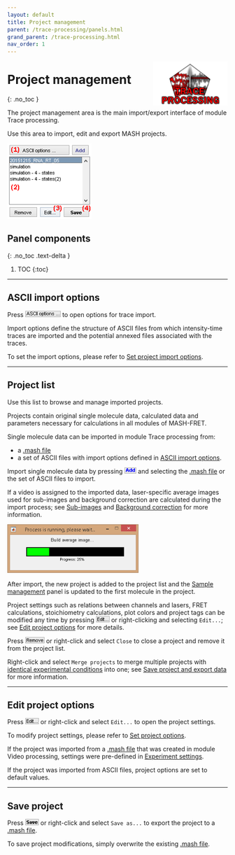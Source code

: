```yaml
---
layout: default
title: Project management
parent: /trace-processing/panels.html
grand_parent: /trace-processing.html
nav_order: 1
---
```


<img src="../../assets/images/logos/logo-trace-processing_400px.png" width="170" style="float:right; margin-left: 15px;"/>

# Project management
{: .no_toc }

The project management area is the main import/export interface of module Trace processing.

Use this area to import, edit and export MASH projects.

<a class="plain" href="../../assets/images/gui/TP-area-proj.png"><img src="../../assets/images/gui/TP-area-proj.png" style="max-width: 192px;"/></a>

## Panel components
{: .no_toc .text-delta }

1. TOC
{:toc}


---

## ASCII import options

Press 
![ASCII options ...](../../assets/images/gui/TP-but-ascii-options-3p.png "ASCII options ...") to open options for trace import.

Import options define the structure of ASCII files from which intensity-time traces are imported and the potential annexed files associated with the traces.

To set the import options, please refer to 
[Set project import options](../functionalities/set-import-options.html).


---

## Project list

Use this list to browse and manage imported projects.

Projects contain original single molecule data, calculated data and parameters necessary for calculations in all modules of MASH-FRET.

Single molecule data can be imported in module Trace processing from:
* a [.mash file](../../output-files/mash-mash-project.html)
* a set of ASCII files with import options defined in 
[ASCII import options](#ascii-import-options).

Import single molecule data by pressing 
![Add](../../assets/images/gui/TP-but-add.png "Add") and selecting the 
[.mash file](../../output-files/mash-mash-project.html) or the set of ASCII files to import.

If a video is assigned to the imported data, laser-specific average images used for sub-images and background correction are calculated during the import process; see 
[Sub-images](panel-subimage.html) and 
[Background correction](panel-background-correction.html) for more information.

<a class="plain" href="../../assets/images/gui/TP-area-proj-loadingbar.png"><img src="../../assets/images/gui/TP-area-proj-loadingbar.png" style="max-width: 300px;"/></a>

After import, the new project is added to the project list and the 
[Sample management](panel-sample-management.html) panel is updated to the first molecule in the project.

Project settings such as relations between channels and lasers, FRET calculations, stoichiometry calculations, plot colors and project tags can be modified any time by pressing 
![Edit...](../../assets/images/gui/TP-but-edit-3p.png "Edit...") or right-clicking and selecting `Edit...`; see 
[Edit project options](#edit-project-options) for more details.

Press 
![Remove](../../assets/images/gui/TP-but-remove.png "Remove") or right-click and select `Close` to close a project and remove it from the project list.

Right-click and select `Merge projects` to merge multiple projects with <u>identical experimental conditions</u> into one; see 
[Save project and export data](../workflow.html#save-project-and-export-data) for more information.


---

## Edit project options

Press 
![Edit...](../../assets/images/gui/TP-but-edit-3p.png "Edit...") or right-click and select `Edit...` to open the project settings.

To modify project settings, please refer to 
[Set project options](../../video-processing/functionalities/set-project-options.html).

If the project was imported from a 
[.mash file](../../output-files/mash-mash-project.html) that was created in module Video processing, settings were pre-defined in 
[Experiment settings](../../video-processing/panels/panel-experiment-settings.html#project-options).

If the project was imported from ASCII files, project options are set to default values.


---

## Save project

Press ![Save](../../assets/images/gui/TP-but-save.png "Save") or right-click and select `Save as...` to export the project to a 
[.mash file](../../output-files/mash-mash-project.html).

To save project modifications, simply overwrite the existing 
[.mash file](../../output-files/mash-mash-project.html).



